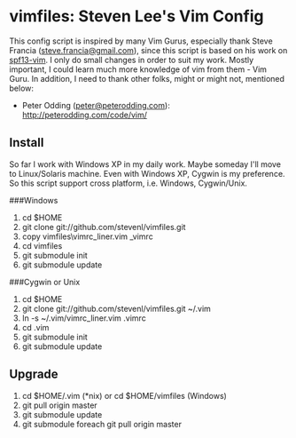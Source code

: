 
vimfiles: Steven Lee's Vim Config
=================================

This config script is inspired by many Vim Gurus, especially thank Steve
Francia (steve.francia@gmail.com), since this script is based on his work on
[spf13-vim](https://github.com/spf13/spf13-vim). I only do small changes in
order to suit my work. Mostly important, I could learn much more knowledge of
vim from them - Vim Guru. In addition, I need to thank other folks, might or
might not, mentioned below:

* Peter Odding (peter@peterodding.com): <http://peterodding.com/code/vim/>


Install
-------

So far I work with Windows XP in my daily work. Maybe someday I'll move to
Linux/Solaris machine. Even with Windows XP, Cygwin is my preference. So this
script support cross platform, i.e. Windows, Cygwin/Unix.

###Windows

1.  cd $HOME
2.  git clone git://github.com/stevenl/vimfiles.git
3.  copy vimfiles\vimrc_liner.vim _vimrc
4.  cd vimfiles
5.  git submodule init
6.  git submodule update


###Cygwin or Unix

1.  cd $HOME
2.  git clone git://github.com/stevenl/vimfiles.git ~/.vim
3.  ln -s ~/.vim/vimrc_liner.vim .vimrc
4.  cd .vim
5.  git submodule init
6.  git submodule update


Upgrade
-------

1.  cd $HOME/.vim (*nix) or cd $HOME/vimfiles (Windows)
2.  git pull origin master
3.  git submodule update
4.  git submodule foreach git pull origin master








